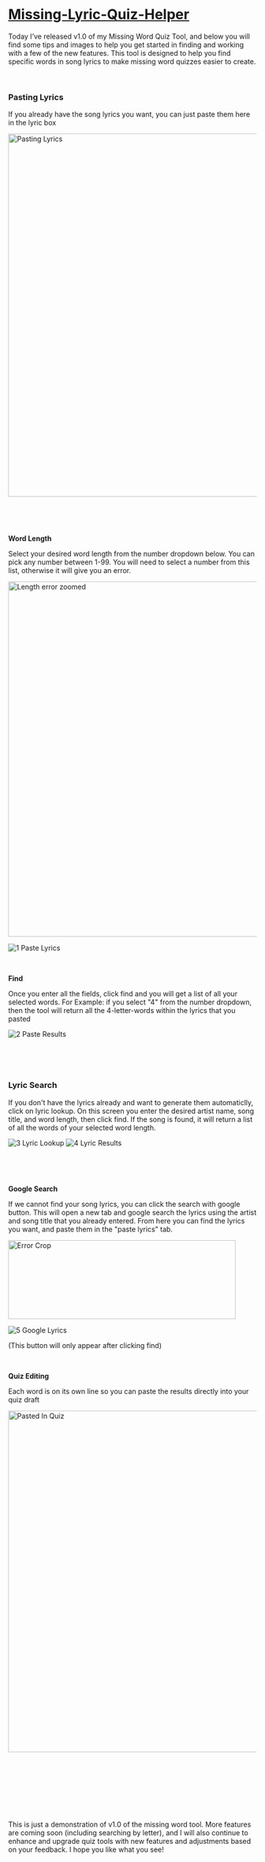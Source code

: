 # [Missing-Lyric-Quiz-Helper]([url](https://domjon24.github.io/Missing-Lyric-Quiz-Helper/))

<div class="entry-content clearfix"><p>Today I&#8217;ve released v1.0 of my Missing Word Quiz Tool, and below you will find some tips and images to help you get started in finding and working with a few of the new features. This tool is designed to help you find specific words in song lyrics to make missing word quizzes easier to create.</p>
<p>&nbsp;</p>
<p><strong><h3>Pasting Lyrics</h3></strong></p>
<p>If you already have the song lyrics you want, you can just paste them here in the lyric box</p>
<p>
  <img width="1440" height="737" alt="Pasting Lyrics" src="https://github.com/user-attachments/assets/f6ec80b1-87bf-45fc-beb8-686f009a0ae8" />
</p>
<p>&nbsp;</p>
<p>&nbsp;</p>
<p><strong>Word Length</strong></p>
<p>Select your desired word length from the number dropdown below. You can pick any number between 1-99. You will need to select a number from this list, otherwise it will give you an error.</p>
<p>
  
  <img width="847" height="721" alt="Length error zoomed" src="https://github.com/user-attachments/assets/bbbf1aa6-9a25-40ed-98c8-e1cb651d026b" />

![1 Paste Lyrics](https://github.com/user-attachments/assets/a9e537e8-6152-4c86-8ef0-1648282fe5ae)
</p>
<p>&nbsp;</p>
<p><strong>Find</strong></p>
<p>Once you enter all the fields, click find and you will get a list of all your selected words. For Example: if you select "4" from the number dropdown, then the tool will return all the 4-letter-words within the lyrics that you pasted</p>
<p>
  
![2 Paste Results](https://github.com/user-attachments/assets/f17aa6a5-bf78-402b-87ec-504f982868eb)
</p>
<p>&nbsp;</p>
<p>&nbsp;</p>
<p><strong><h3>Lyric Search</h3></strong></p>
<p>If you don't have the lyrics already and want to generate them automaticlly, click on lyric lookup. On this screen you enter the desired artist name, song title, and word length, then click find. If the song is found, it will return a list of all the words of your selected word length.</p>
<p>
  
![3 Lyric Lookup](https://github.com/user-attachments/assets/ffb08f7f-4582-47a0-9c0b-1a2f9d0bb3d1)
![4 Lyric Results](https://github.com/user-attachments/assets/dcec6edb-bf15-42e8-bf91-183f7c1f89ff)
</p>
<p>&nbsp;</p>
<p>&nbsp;</p>

<p><strong>Google Search</strong></p>
<p>If we cannot find your song lyrics, you can click the search with google button. This will open a new tab and google search the lyrics using the artist and song title that you already entered. From here you can find the lyrics you want, and paste them in the "paste lyrics" tab.</p>
<p>
  <img width="461" height="160" alt="Error Crop" src="https://github.com/user-attachments/assets/267ec4ce-7d31-48c8-b6dc-4815c81bc11a" />

</p>
<p>
  
  ![5 Google Lyrics](https://github.com/user-attachments/assets/71f3b427-b5b2-4c8f-9b8d-74c67ccbc223)

</p>
<p>(This button will only appear after clicking find)</p>
<p>&nbsp;</p>
<p><strong>Quiz Editing</strong></p>
<p>
  
</p>
<p>Each word is on its own line so you can paste the results directly into your quiz draft</p>
<p>
    <img width="1262" height="693" alt="Pasted In Quiz" src="https://github.com/user-attachments/assets/b34cdbf4-ca07-47ff-aa32-7498d67045b0" />
</p>
<p>&nbsp;</p>
<p>&nbsp;</p>
<p>&nbsp;</p>
<p>&nbsp;</p>
<p>This is just a demonstration of v1.0 of the missing word tool. More features are coming soon (including searching by letter), and I will also continue to enhance and upgrade quiz tools with new features and adjustments based on your feedback. I hope you like what you see!</p>

